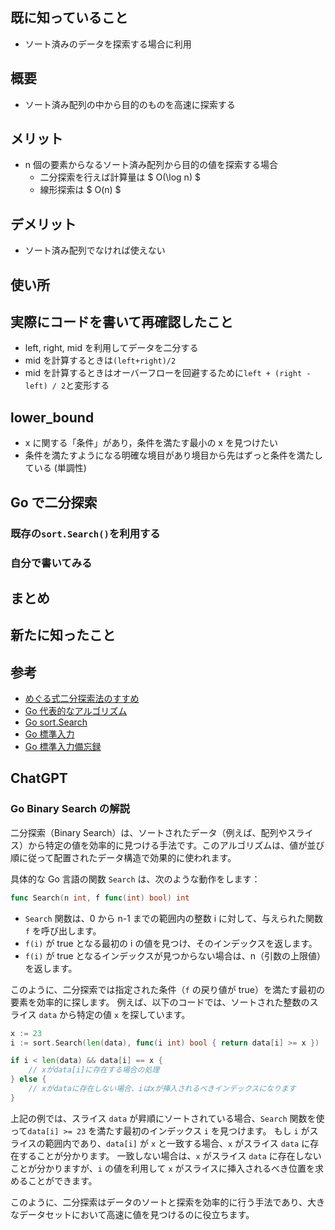 ## 既に知っていること

- ソート済みのデータを探索する場合に利用

## 概要

- ソート済み配列の中から目的のものを高速に探索する

## メリット

- n 個の要素からなるソート済み配列から目的の値を探索する場合
  - 二分探索を行えば計算量は $ O(\log n) $
  - 線形探索は $ O(n) $

## デメリット

- ソート済み配列でなければ使えない

## 使い所

## 実際にコードを書いて再確認したこと

- left, right, mid を利用してデータを二分する
- mid を計算するときは`(left+right)/2`
- mid を計算するときはオーバーフローを回避するために`left + (right - left) / 2`と変形する

## lower_bound

- x に関する「条件」があり，条件を満たす最小の x を見つけたい
- 条件を満たすようになる明確な境目があり境目から先はずっと条件を満たしている (単調性)

## Go で二分探索

### 既存の`sort.Search()`を利用する

### 自分で書いてみる

## まとめ

## 新たに知ったこと

## 参考

- [めぐる式二分探索法のすすめ](https://qiita.com/drken/items/97e37dd6143e33a64c8c)
- [Go 代表的なアルゴリズム](https://zenn.dev/satumahayato010/articles/58fb473c40d9af)
- [Go sort.Search](https://pkg.go.dev/sort#Search)
- [Go 標準入力](https://qiita.com/tnoda_/items/b503a72eac82862d30c6)
- [Go 標準入力備忘録](https://qiita.com/t-yama-3/items/99ecf0466e5e0f080815)

## ChatGPT

### Go Binary Search の解説

二分探索（Binary Search）は、ソートされたデータ（例えば、配列やスライス）から特定の値を効率的に見つける手法です。このアルゴリズムは、値が並び順に従って配置されたデータ構造で効果的に使われます。

具体的な Go 言語の関数 `Search` は、次のような動作をします：

```go
func Search(n int, f func(int) bool) int
```

- `Search` 関数は、0 から n-1 までの範囲内の整数 i に対して、与えられた関数 `f` を呼び出します。
- `f(i)` が true となる最初の i の値を見つけ、そのインデックスを返します。
- `f(i)` が true となるインデックスが見つからない場合は、n（引数の上限値）を返します。

このように、二分探索では指定された条件（`f` の戻り値が true）を満たす最初の要素を効率的に探します。
例えば、以下のコードでは、ソートされた整数のスライス `data` から特定の値 `x` を探しています。

```go
x := 23
i := sort.Search(len(data), func(i int) bool { return data[i] >= x })

if i < len(data) && data[i] == x {
	// xがdata[i]に存在する場合の処理
} else {
	// xがdataに存在しない場合、iはxが挿入されるべきインデックスになります
}
```

上記の例では、スライス `data` が昇順にソートされている場合、`Search` 関数を使って`data[i] >= 23` を満たす最初のインデックス `i` を見つけます。
もし `i` がスライスの範囲内であり、`data[i]` が `x` と一致する場合、`x` がスライス `data` に存在することが分かります。
一致しない場合は、`x` がスライス `data` に存在しないことが分かりますが、`i` の値を利用して `x` がスライスに挿入されるべき位置を求めることができます。

このように、二分探索はデータのソートと探索を効率的に行う手法であり、大きなデータセットにおいて高速に値を見つけるのに役立ちます。
